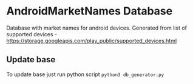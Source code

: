 # AndroidMarketNames Database
Database with market names for android devices. 
Generated from list of supported devices - https://storage.googleapis.com/play_public/supported_devices.html

## Update base

To update base just run python script  `python3 db_generator.py`

